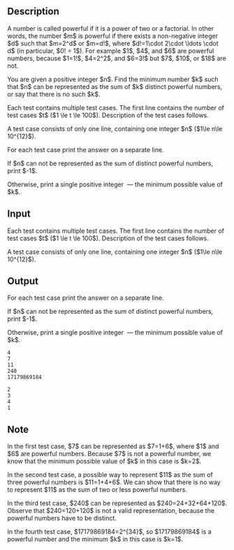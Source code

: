 ## Description

<div><p>A number is called <span class="tex-font-style-it">powerful</span> if it is a power of two or a factorial. In other words, the number $m$ is powerful if there exists a non-negative integer $d$ such that $m=2^d$ or $m=d!$, where $d!=1\cdot 2\cdot \ldots \cdot d$ (in particular, $0! = 1$). For example $1$, $4$, and $6$ are powerful numbers, because $1=1!$, $4=2^2$, and $6=3!$ but $7$, $10$, or $18$ are not.</p><p>You are given a positive integer $n$. Find the minimum number $k$ such that $n$ can be represented as the sum of $k$ <span class="tex-font-style-bf">distinct</span> powerful numbers, or say that there is no such $k$.</p></div><div class="input-specification"><p>Each test contains multiple test cases. The first line contains the number of test cases $t$ ($1 \le t \le 100$). Description of the test cases follows.</p><p>A test case consists of only one line, containing one integer $n$ ($1\le n\le 10^{12}$).</p></div><div class="output-specification"><p>For each test case print the answer on a separate line.</p><p>If $n$ can not be represented as the sum of <span class="tex-font-style-bf">distinct</span> powerful numbers, print $-1$.</p><p>Otherwise, print a single positive integer &nbsp;— the minimum possible value of $k$.</p></div>

## Input

<p>Each test contains multiple test cases. The first line contains the number of test cases $t$ ($1 \le t \le 100$). Description of the test cases follows.</p><p>A test case consists of only one line, containing one integer $n$ ($1\le n\le 10^{12}$).</p>

## Output

<p>For each test case print the answer on a separate line.</p><p>If $n$ can not be represented as the sum of <span class="tex-font-style-bf">distinct</span> powerful numbers, print $-1$.</p><p>Otherwise, print a single positive integer &nbsp;— the minimum possible value of $k$.</p>





```input1
4
7
11
240
17179869184
```




```output1
2
3
4
1
```



## Note

<p>In the first test case, $7$ can be represented as $7=1+6$, where $1$ and $6$ are powerful numbers. Because $7$ is not a powerful number, we know that the minimum possible value of $k$ in this case is $k=2$.</p><p>In the second test case, a possible way to represent $11$ as the sum of three powerful numbers is $11=1+4+6$. We can show that there is no way to represent $11$ as the sum of two or less powerful numbers. </p><p>In the third test case, $240$ can be represented as $240=24+32+64+120$. Observe that $240=120+120$ is not a valid representation, because the powerful numbers have to be <span class="tex-font-style-bf">distinct</span>. </p><p>In the fourth test case, $17179869184=2^{34}$, so $17179869184$ is a powerful number and the minimum $k$ in this case is $k=1$.</p>
